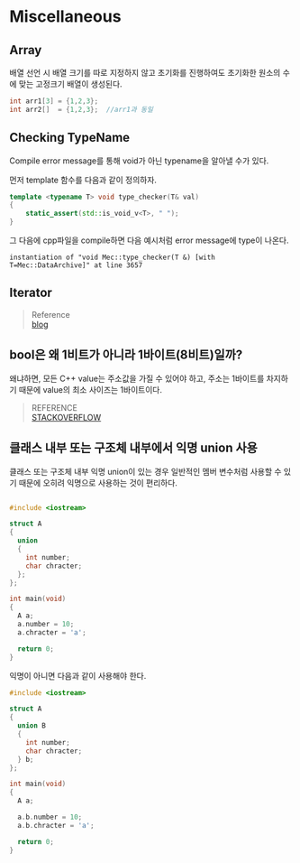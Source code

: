 # Miscellaneous

## Array
배열 선언 시 배열 크기를 따로 지정하지 않고 초기화를 진행하여도 초기화한 원소의 수에 맞는 고정크기 배열이 생성된다.

```cpp
int arr1[3] = {1,2,3};
int arr2[]  = {1,2,3};  //arr1과 동일
```


## Checking TypeName
Compile error message를 통해 void가 아닌 typename을 알아낼 수가 있다.

먼저 template 함수를 다음과 같이 정의하자.

```cpp
template <typename T> void type_checker(T& val)
{
	static_assert(std::is_void_v<T>, " ");
}
```

그 다음에 cpp파일을 compile하면 다음 예시처럼 error message에 type이 나온다.

```
instantiation of "void Mec::type_checker(T &) [with T=Mec::DataArchive]" at line 3657
```

## Iterator

> Reference   
> [blog](https://www.internalpointers.com/post/writing-custom-iterators-modern-cpp)


## bool은 왜 1비트가 아니라 1바이트(8비트)일까?
왜냐하면, 모든 C++ value는 주소값을 가질 수 있어야 하고, 주소는 1바이트를 차지하기 때문에 value의 최소 사이즈는 1바이트이다.

> REFERENCE   
> [STACKOVERFLOW](https://stackoverflow.com/questions/2064550/c-why-bool-is-8-bits-long)  


## 클래스 내부 또는 구조체 내부에서 익명 union 사용
클래스 또는 구조체 내부 익명 union이 있는 경우 일반적인 멤버 변수처럼 사용할 수 있기 때문에 오히려 익명으로 사용하는 것이 편리하다.

```cpp

#include <iostream>

struct A
{
  union
  {
    int number;
    char chracter;
  };
};

int main(void)
{
  A a;
  a.number = 10;
  a.chracter = 'a';

  return 0;
}

```

익명이 아니면 다음과 같이 사용해야 한다.

```cpp
#include <iostream>

struct A
{
  union B
  {
    int number;
    char chracter;
  } b;
};

int main(void)
{
  A a;

  a.b.number = 10;
  a.b.chracter = 'a';

  return 0;
}
```

